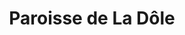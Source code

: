 ---
title: Paroisse de La Dôle
name: La Dôle
site: https://ladole.eerv.ch/
territoire:
    - Arnex/Nyon
    - Borex
    - Chéserex
    - Crassier
    - Eysins
    - Gingins
    - Grens
    - La Rippe
    - Signy-Avenex
NPA:
    - 1262
    - 1263
    - 1274
    - 1275
    - 1276
    - 1277
    - 1278
region: La Côte
---